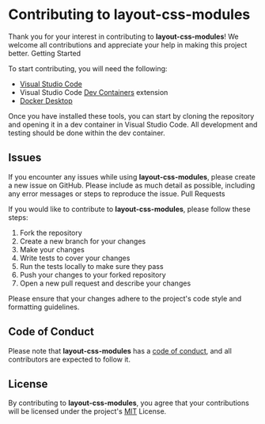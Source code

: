 # Contributing to layout-css-modules

Thank you for your interest in contributing to **layout-css-modules**! We welcome all contributions and appreciate your help in making this project better.
Getting Started

To start contributing, you will need the following:

- [Visual Studio Code](https://code.visualstudio.com/)
- Visual Studio Code [Dev Containers](https://marketplace.visualstudio.com/items?itemName=ms-vscode-remote.remote-containers) extension
- [Docker Desktop](https://www.docker.com/products/docker-desktop/)

Once you have installed these tools, you can start by cloning the repository and opening it in a dev container in Visual Studio Code. All development and testing should be done within the dev container.

## Issues

If you encounter any issues while using **layout-css-modules**, please create a new issue on GitHub. Please include as much detail as possible, including any error messages or steps to reproduce the issue.
Pull Requests

If you would like to contribute to **layout-css-modules**, please follow these steps:

1. Fork the repository
1. Create a new branch for your changes
1. Make your changes
1. Write tests to cover your changes
1. Run the tests locally to make sure they pass
1. Push your changes to your forked repository
1. Open a new pull request and describe your changes

Please ensure that your changes adhere to the project's code style and formatting guidelines.

## Code of Conduct

Please note that **layout-css-modules** has a [code of conduct](CODE_OF_CONDUCT.md), and all contributors are expected to follow it.

## License

By contributing to **layout-css-modules**, you agree that your contributions will be licensed under the project's [MIT](LICENSE) License.
